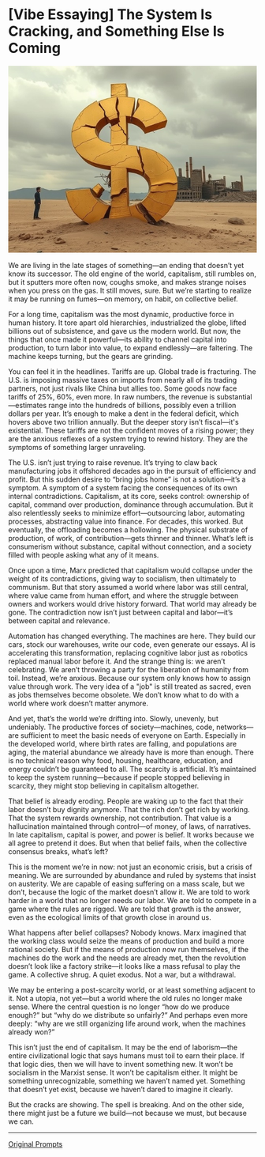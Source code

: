 # [Vibe Essaying] The System Is Cracking, and Something Else Is Coming

![image](./images/dollar_breaking.jpg)

We are living in the late stages of something—an ending that doesn’t yet know its successor. The old engine of the world, capitalism, still rumbles on, but it sputters more often now, coughs smoke, and makes strange noises when you press on the gas. It still moves, sure. But we’re starting to realize it may be running on fumes—on memory, on habit, on collective belief.

For a long time, capitalism was the most dynamic, productive force in human history. It tore apart old hierarchies, industrialized the globe, lifted billions out of subsistence, and gave us the modern world. But now, the things that once made it powerful—its ability to channel capital into production, to turn labor into value, to expand endlessly—are faltering. The machine keeps turning, but the gears are grinding.

You can feel it in the headlines. Tariffs are up. Global trade is fracturing. The U.S. is imposing massive taxes on imports from nearly all of its trading partners, not just rivals like China but allies too. Some goods now face tariffs of 25%, 60%, even more. In raw numbers, the revenue is substantial—estimates range into the hundreds of billions, possibly even a trillion dollars per year. It’s enough to make a dent in the federal deficit, which hovers above two trillion annually. But the deeper story isn’t fiscal—it's existential. These tariffs are not the confident moves of a rising power; they are the anxious reflexes of a system trying to rewind history. They are the symptoms of something larger unraveling.

The U.S. isn’t just trying to raise revenue. It’s trying to claw back manufacturing jobs it offshored decades ago in the pursuit of efficiency and profit. But this sudden desire to “bring jobs home” is not a solution—it’s a symptom. A symptom of a system facing the consequences of its own internal contradictions. Capitalism, at its core, seeks control: ownership of capital, command over production, dominance through accumulation. But it also relentlessly seeks to minimize effort—outsourcing labor, automating processes, abstracting value into finance. For decades, this worked. But eventually, the offloading becomes a hollowing. The physical substrate of production, of work, of contribution—gets thinner and thinner. What’s left is consumerism without substance, capital without connection, and a society filled with people asking what any of it means.

Once upon a time, Marx predicted that capitalism would collapse under the weight of its contradictions, giving way to socialism, then ultimately to communism. But that story assumed a world where labor was still central, where value came from human effort, and where the struggle between owners and workers would drive history forward. That world may already be gone. The contradiction now isn’t just between capital and labor—it’s between capital and relevance.

Automation has changed everything. The machines are here. They build our cars, stock our warehouses, write our code, even generate our essays. AI is accelerating this transformation, replacing cognitive labor just as robotics replaced manual labor before it. And the strange thing is: we aren’t celebrating. We aren’t throwing a party for the liberation of humanity from toil. Instead, we’re anxious. Because our system only knows how to assign value through work. The very idea of a "job" is still treated as sacred, even as jobs themselves become obsolete. We don’t know what to do with a world where work doesn’t matter anymore.

And yet, that’s the world we’re drifting into. Slowly, unevenly, but undeniably. The productive forces of society—machines, code, networks—are sufficient to meet the basic needs of everyone on Earth. Especially in the developed world, where birth rates are falling, and populations are aging, the material abundance we already have is more than enough. There is no technical reason why food, housing, healthcare, education, and energy couldn’t be guaranteed to all. The scarcity is artificial. It’s maintained to keep the system running—because if people stopped believing in scarcity, they might stop believing in capitalism altogether.

That belief is already eroding. People are waking up to the fact that their labor doesn’t buy dignity anymore. That the rich don’t get rich by working. That the system rewards ownership, not contribution. That value is a hallucination maintained through control—of money, of laws, of narratives. In late capitalism, capital is power, and power is belief. It works because we all agree to pretend it does. But when that belief fails, when the collective consensus breaks, what’s left?

This is the moment we’re in now: not just an economic crisis, but a crisis of meaning. We are surrounded by abundance and ruled by systems that insist on austerity. We are capable of easing suffering on a mass scale, but we don’t, because the logic of the market doesn’t allow it. We are told to work harder in a world that no longer needs our labor. We are told to compete in a game where the rules are rigged. We are told that growth is the answer, even as the ecological limits of that growth close in around us.

What happens after belief collapses? Nobody knows. Marx imagined that the working class would seize the means of production and build a more rational society. But if the means of production now run themselves, if the machines do the work and the needs are already met, then the revolution doesn’t look like a factory strike—it looks like a mass refusal to play the game. A collective shrug. A quiet exodus. Not a war, but a withdrawal.

We may be entering a post-scarcity world, or at least something adjacent to it. Not a utopia, not yet—but a world where the old rules no longer make sense. Where the central question is no longer “how do we produce enough?” but “why do we distribute so unfairly?” And perhaps even more deeply: “why are we still organizing life around work, when the machines already won?”

This isn’t just the end of capitalism. It may be the end of laborism—the entire civilizational logic that says humans must toil to earn their place. If that logic dies, then we will have to invent something new. It won’t be socialism in the Marxist sense. It won’t be capitalism either. It might be something unrecognizable, something we haven’t named yet. Something that doesn’t yet exist, because we haven’t dared to imagine it clearly.

But the cracks are showing. The spell is breaking. And on the other side, there might just be a future we build—not because we must, but because we can.

----

[Original Prompts](https://github.com/hnfong/public-crap/blob/main/transcripts/late-stage-capitalism.txt)
